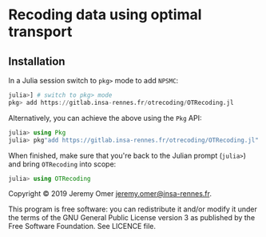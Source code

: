 # Recoding data using optimal transport

## Installation


In a Julia session switch to `pkg>` mode to add `NPSMC`:

```julia
julia>] # switch to pkg> mode
pkg> add https://gitlab.insa-rennes.fr/otrecoding/OTRecoding.jl
```

Alternatively, you can achieve the above using the `Pkg` API:

```julia
julia> using Pkg
julia> pkg"add https://gitlab.insa-rennes.fr/otrecoding/OTRecoding.jl"
```

When finished, make sure that you're back to the Julian prompt (`julia>`)
and bring `OTRecoding` into scope:

```julia
julia> using OTRecoding
```

Copyright © 2019 Jeremy Omer <jeremy.omer@insa-rennes.fr>.

This program is free software: you can redistribute it and/or modify
it under the terms of the GNU General Public License version 3 as published by
the Free Software Foundation. See LICENCE file.
